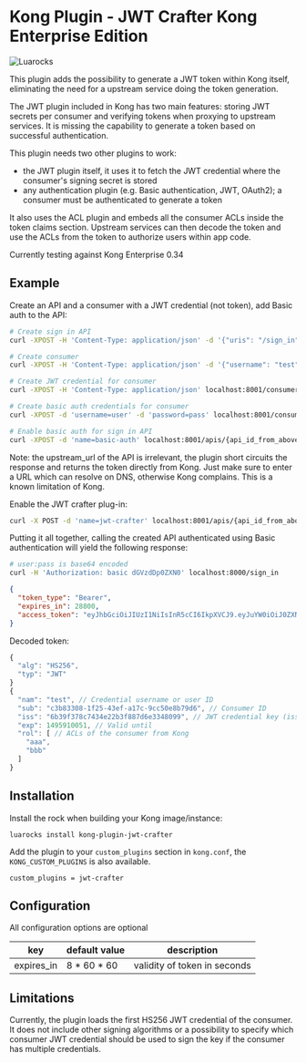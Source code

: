 # Kong Plugin - JWT Crafter Kong Enterprise Edition

![Luarocks](https://img.shields.io/luarocks/v/nickong/kong-plugin-jwt-crafter-for-ee.svg)
 
This plugin adds the possibility to generate a JWT token within Kong itself, eliminating the need for a upstream service doing the token generation.

The JWT plugin included in Kong has two main features: storing JWT secrets per consumer and verifying tokens when proxying to upstream services. It is missing the capability to generate a token based on successful authentication.

This plugin needs two other plugins to work:
 - the JWT plugin itself, it uses it to fetch the JWT credential where the consumer's signing secret is stored
 - any authentication plugin (e.g. Basic authentication, JWT, OAuth2); a consumer must be authenticated to generate a token

It also uses the ACL plugin and embeds all the consumer ACLs inside the token claims section. Upstream services can then decode the token and use the ACLs from the token to authorize users within app code.

Currently testing against Kong Enterprise 0.34

## Example

Create an API and a consumer with a JWT credential (not token), add Basic auth to the API:

```bash
# Create sign in API
curl -XPOST -H 'Content-Type: application/json' -d '{"uris": "/sign_in", "upstream_url": "http://localhost", "name": "sign_in_api"}' localhost:8001/apis

# Create consumer
curl -XPOST -H 'Content-Type: application/json' -d '{"username": "test"}' localhost:8001/consumers

# Create JWT credential for consumer
curl -XPOST -H 'Content-Type: application/json' localhost:8001/consumers/{consumer_id_from_above}/jwt

# Create basic auth credentials for consumer
curl -XPOST -d 'username=user' -d 'password=pass' localhost:8001/consumers/{consumer_id_from_above}/basic-auth

# Enable basic auth for sign in API
curl -XPOST -d 'name=basic-auth' localhost:8001/apis/{api_id_from_above}/plugins
```

Note: the upstream_url of the API is irrelevant, the plugin short circuits the response and returns the token directly from Kong. Just make sure to enter a URL which can resolve on DNS, otherwise Kong complains. This is a known limitation of Kong.

Enable the JWT crafter plug-in:
```bash
curl -X POST -d 'name=jwt-crafter' localhost:8001/apis/{api_id_from_above}/plugins
```

Putting it all together, calling the created API authenticated using Basic authentication will yield the following response:

```bash
# user:pass is base64 encoded
curl -H 'Authorization: basic dGVzdDp0ZXN0' localhost:8000/sign_in
```

```json
{
  "token_type": "Bearer",
  "expires_in": 28800,
  "access_token": "eyJhbGciOiJIUzI1NiIsInR5cCI6IkpXVCJ9.eyJuYW0iOiJ0ZXN0Iiwic3ViIjoiYzNiODMzMDgtMWYyNS00M2VmLWExN2MtOWNjNTBlOGI3OWQ2IiwiaXNzIjoiNmIzOWYzNzhjNzQzNGUyMmIzZjg4N2Q2ZTMzNDgwOTkiLCJleHAiOjE0OTU5MTAwODMsInJvbCI6WyJhYWEiLCJiYmIiXX0.yMufTuFi7aKpJeDYGiiR0en035w3G_MNHtQO4xkIKdU"
}
```

Decoded token:
```js
{
  "alg": "HS256",
  "typ": "JWT"
}
{
  "nam": "test", // Credential username or user ID
  "sub": "c3b83308-1f25-43ef-a17c-9cc50e8b79d6", // Consumer ID
  "iss": "6b39f378c7434e22b3f887d6e3348099", // JWT credential key (issuer)
  "exp": 1495910051, // Valid until
  "rol": [ // ACLs of the consumer from Kong
    "aaa",
    "bbb"
  ]
}
```

## Installation

Install the rock when building your Kong image/instance:
```
luarocks install kong-plugin-jwt-crafter
```

Add the plugin to your `custom_plugins` section in `kong.conf`, the `KONG_CUSTOM_PLUGINS` is also available.

```
custom_plugins = jwt-crafter
```

## Configuration

All configuration options are optional

| key               | default value | description |
|-------------------|---------------|-------------|
| expires_in        | 8 * 60 * 60   | validity of token in seconds |

## Limitations

Currently, the plugin loads the first HS256 JWT credential of the consumer. It does not include other signing algorithms or a possibility to specify which consumer JWT credential should be used to sign the key if the consumer has multiple credentials.
